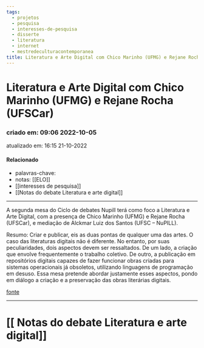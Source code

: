 ```yaml
---
tags:
  - projetos
  - pesquisa
  - interesses-de-pesquisa
  - disserte
  - literatura
  - internet
  - mestredeculturacontemporanea
title: Literatura e Arte Digital com Chico Marinho (UFMG) e Rejane Rocha (UFSCar)
---
```

# Literatura e Arte Digital com Chico Marinho (UFMG) e Rejane Rocha (UFSCar)
### criado em: 09:06 2022-10-05
atualizado em: 16:15 21-10-2022

#### Relacionado
- palavras-chave: 
- notas: [[ELO]]
- [[interesses de pesquisa]]
- [[Notas do debate Literatura e arte digital]]
---
A segunda mesa do Ciclo de debates Nupill terá como foco a Literatura e Arte Digital, com a presença de Chico Marinho (UFMG) e Rejane Rocha (UFSCar), e mediação de Alckmar Luiz dos Santos (UFSC – NuPILL). 

Resumo: Criar e publicar, eis as duas pontas de qualquer uma das artes. O caso das literaturas digitais não é diferente. No entanto, por suas peculiaridades, dois aspectos devem ser ressaltados. De um lado, a criação que envolve frequentemente o trabalho coletivo. De outro, a publicação em repositórios digitais capazes de fazer funcionar obras criadas para sistemas operacionais já obsoletos, utilizando linguagens de programação em desuso. Essa mesa pretende abordar justamente esses aspectos, pondo em diálogo a criação e a preservação das obras literárias digitais.

[fonte](https://www.youtube.com/watch?v=Lgq7vBp5Ips)

---
# [[ Notas do debate Literatura e arte digital]]